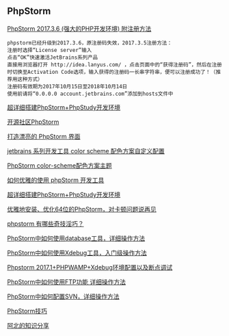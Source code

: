 PhpStorm
---

[PhpStorm 2017.3.6 (强大的PHP开发环境) 附注册方法](http://www.oyksoft.com/soft/40722.html?pc=1)  
```
phpstorm已经升级到2017.3.6，原注册码失效，2017.3.5注册方法：
注册时选择“License server”输入 
点击“OK”快速激活JetBrains系列产品
直接用浏览器打开 http://idea.lanyus.com/ ，点击页面中的“获得注册码”，然后在注册时切换至Activation Code选项，输入获得的注册码一长串字符串，便可以注册成功了！（推荐用这种方式）
注册码有效期为2017年10月15日至2018年10月14日
使用前请将“0.0.0.0 account.jetbrains.com”添加到hosts文件中
```

[超详细搭建PhpStorm+PhpStudy开发环境](https://blog.csdn.net/u012861467/article/details/54692236)  

[开源社区PhpStorm](https://www.oschina.net/question/tag/phpstorm?nocache=1522600213819)  

[打造漂亮的 PhpStorm 界面](https://laravel-china.org/articles/4172/create-beautiful-phpstorm-interface)  

[jetbrains 系列开发工具 color scheme 配色方案自定义配置](https://blog.csdn.net/baidu_16051437/article/details/51142500)  

[PhpStorm color-scheme配色方案主题](https://github.com/holoto/color-scheme)  

[如何优雅的使用 phpStorm 开发工具](https://lattecake.com/post/20075)  

[超详细搭建PhpStorm+PhpStudy开发环境](https://blog.csdn.net/u012861467/article/details/54692236)  

[优雅地安装、优化64位的PhpStorm，对卡顿问题说再见](http://www.lcgod.com/atc_36)  

[phpstorm 有哪些奇技淫巧？](https://www.zhihu.com/question/29025752)  

[PhpStorm中如何使用database工具，详细操作方法](https://blog.csdn.net/knight_quan/article/details/51983029)  

[PhpStorm中如何使用Xdebug工具，入门级操作方法](https://blog.csdn.net/knight_quan/article/details/51953269)  

[Phpstorm 2017.1+PHPWAMP+Xdebug环境配置以及断点调试](https://blog.csdn.net/WillCold/article/details/68068090)  

[PhpStorm中如何使用FTP功能 详细操作方法](https://blog.csdn.net/knight_quan/article/details/51910102)  

[PhpStorm中如何配置SVN，详细操作方法](https://blog.csdn.net/knight_quan/article/details/51889476)  

[PhpStorm技巧](http://phpstorm.tips/tips)  

[阿北的知识分享](https://nai8.me/)  

